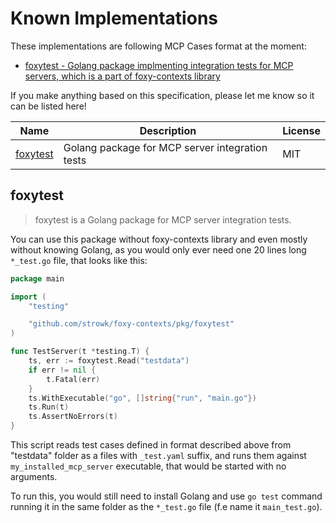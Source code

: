 # Known Implementations

These implementations are following MCP Cases format at the moment:

- [foxytest - Golang package implmenting integration tests for MCP servers, which is a part of foxy-contexts library](https://github.com/strowk/foxy-contexts/tree/main/pkg/foxytest)

If you make anything based on this specification, please let me know so it can be listed here!

| Name | Description | License |
|------|-------------|---------|
| [foxytest](https://github.com/strowk/foxy-contexts/tree/main/pkg/foxytest) | Golang package for MCP server integration tests | MIT |

## foxytest

> foxytest is a Golang package for MCP server integration tests.

You can use this package without foxy-contexts library and even mostly without knowing Golang, as you would only ever need one 20 lines long `*_test.go` file, that looks like this:

```go
package main

import (
	"testing"

	"github.com/strowk/foxy-contexts/pkg/foxytest"
)

func TestServer(t *testing.T) {
	ts, err := foxytest.Read("testdata")
	if err != nil {
		t.Fatal(err)
	}
	ts.WithExecutable("go", []string{"run", "main.go"})
	ts.Run(t)
	ts.AssertNoErrors(t)
}
```

This script reads test cases defined in format described above from "testdata" folder as a files with `_test.yaml` suffix, and runs them against `my_installed_mcp_server` executable, that would be started with no arguments.

To run this, you would still need to install Golang and use `go test` command running it in the same folder as the `*_test.go` file (f.e name it `main_test.go`).
